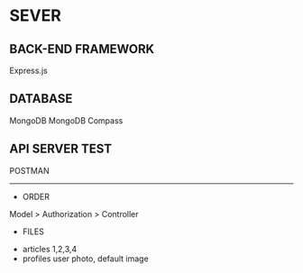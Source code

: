 # SEVER


## BACK-END FRAMEWORK
Express.js


## DATABASE
MongoDB
MongoDB Compass


## API SERVER TEST
POSTMAN


- - -
* ORDER

Model > Authorization > Controller

* FILES
- articles
1,2,3,4
- profiles
user photo, default image







